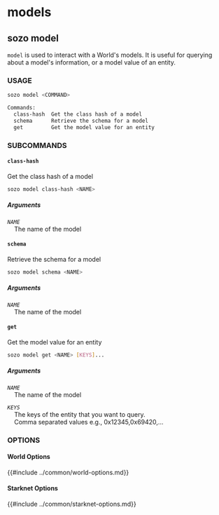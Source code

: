# models

## sozo model

`model` is used to interact with a World's models. It is useful for querying about a model's information, or a model value of an entity.

### USAGE

```sh
sozo model <COMMAND>

Commands:
  class-hash  Get the class hash of a model
  schema      Retrieve the schema for a model
  get         Get the model value for an entity
```

### SUBCOMMANDS

#### `class-hash`

Get the class hash of a model

```sh
sozo model class-hash <NAME>
```

##### Arguments

_`NAME`_  
&nbsp;&nbsp;&nbsp;&nbsp;The name of the model

#### `schema`

Retrieve the schema for a model

```sh
sozo model schema <NAME>
```

##### Arguments

_`NAME`_  
&nbsp;&nbsp;&nbsp;&nbsp;The name of the model

#### `get`

Get the model value for an entity

```sh
sozo model get <NAME> [KEYS]...
```

##### Arguments

_`NAME`_  
 &nbsp;&nbsp;&nbsp;&nbsp;The name of the model

_`KEYS`_  
 &nbsp;&nbsp;&nbsp;&nbsp;The keys of the entity that you want to query.  
 &nbsp;&nbsp;&nbsp;&nbsp;Comma separated values e.g., 0x12345,0x69420,...

### OPTIONS

#### World Options

{{#include ../common/world-options.md}}

#### Starknet Options

{{#include ../common/starknet-options.md}}
